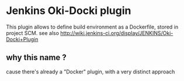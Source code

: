 # Jenkins Oki-Docki plugin

This plugin allows to define build environment as a Dockerfile, stored in project SCM.
see also http://wiki.jenkins-ci.org/display/JENKINS/Oki-Docki+Plugin


## why this name ?
cause there's already a "Docker" plugin, with a very distinct approach
